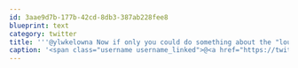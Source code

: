 ```yaml
---
id: 3aae9d7b-177b-42cd-8db3-387ab228fee8
blueprint: text
category: twitter
title: '''@ylwkelowna Now if only you could do something about the "loud talkers" in the departure lounge'
caption: '<span class="username username_linked">@<a href="https://twitter.com/ylwkelowna" title="Kelowna International Airport">ylwkelowna</a></span> Now if only you could do something about the "loud talkers" in the departure lounge'
---
```

